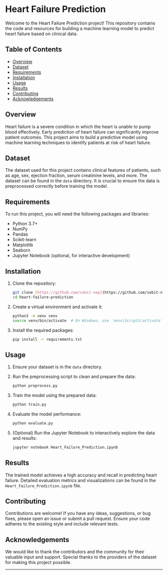 # Heart Failure Prediction

Welcome to the Heart Failure Prediction project! This repository contains the code and resources for building a machine learning model to predict heart failure based on clinical data.

## Table of Contents

- [Overview](#overview)
- [Dataset](#dataset)
- [Requirements](#requirements)
- [Installation](#installation)
- [Usage](#usage)
- [Results](#results)
- [Contributing](#contributing)
- [Acknowledgements](#acknowledgements)

## Overview

Heart failure is a severe condition in which the heart is unable to pump blood effectively. Early prediction of heart failure can significantly improve patient outcomes. This project aims to build a predictive model using machine learning techniques to identify patients at risk of heart failure.

## Dataset

The dataset used for this project contains clinical features of patients, such as age, sex, ejection fraction, serum creatinine levels, and more. The dataset can be found in the `data` directory. It is crucial to ensure the data is preprocessed correctly before training the model.

## Requirements

To run this project, you will need the following packages and libraries:

- Python 3.7+
- NumPy
- Pandas
- Scikit-learn
- Matplotlib
- Seaborn
- Jupyter Notebook (optional, for interactive development)
  

## Installation

1. Clone the repository:
   
   ```bash
   git clone [https://github.com/sobit-nep](https://github.com/sobit-nep/ML-Data-Science-Computer-Vision/projects/heart-failure-prediction.git
   cd heart-failure-prediction
   ```

3. Create a virtual environment and activate it:

   ```bash
   python3 -m venv venv
   source venv/bin/activate  # On Windows, use `venv\Scripts\activate`
   ```

4. Install the required packages:

   ```bash
   pip install -r requirements.txt
   ```

## Usage

1. Ensure your dataset is in the `data` directory.

2. Run the preprocessing script to clean and prepare the data:

   ```bash
   python preprocess.py
   ```

3. Train the model using the prepared data:

   ```bash
   python train.py
   ```

4. Evaluate the model performance:

   ```bash
   python evaluate.py
   ```

5. (Optional) Run the Jupyter Notebook to interactively explore the data and results:

   ```bash
   jupyter notebook Heart_Failure_Prediction.ipynb
   ```

## Results

The trained model achieves a high accuracy and recall in predicting heart failure. Detailed evaluation metrics and visualizations can be found in the `Heart_Failure_Prediction.ipynb` file.

## Contributing

Contributions are welcome! If you have any ideas, suggestions, or bug fixes, please open an issue or submit a pull request. Ensure your code adheres to the existing style and include relevant tests.

## Acknowledgements

We would like to thank the contributors and the community for their valuable input and support. Special thanks to the providers of the dataset for making this project possible.

---
